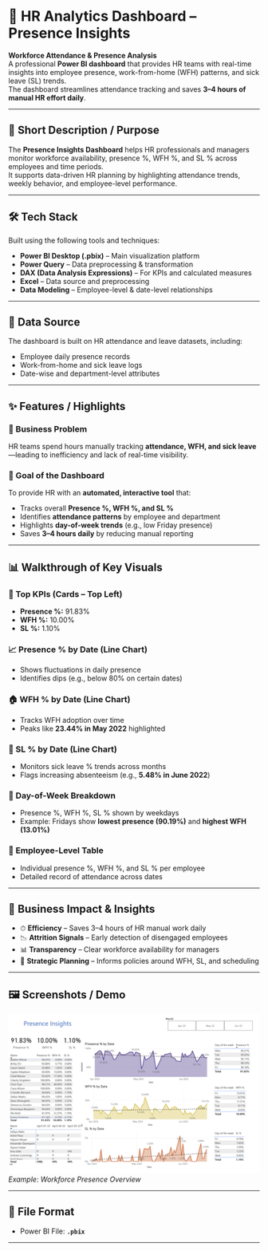 # 👥 HR Analytics Dashboard – Presence Insights

**Workforce Attendance & Presence Analysis**  
A professional **Power BI dashboard** that provides HR teams with real-time insights into employee presence, work-from-home (WFH) patterns, and sick leave (SL) trends.  
The dashboard streamlines attendance tracking and saves **3–4 hours of manual HR effort daily**.

---

## 🔎 Short Description / Purpose
The **Presence Insights Dashboard** helps HR professionals and managers monitor workforce availability, presence %, WFH %, and SL % across employees and time periods.  
It supports data-driven HR planning by highlighting attendance trends, weekly behavior, and employee-level performance.

---

## 🛠 Tech Stack
Built using the following tools and techniques:

- **Power BI Desktop (.pbix)** – Main visualization platform  
- **Power Query** – Data preprocessing & transformation  
- **DAX (Data Analysis Expressions)** – For KPIs and calculated measures  
- **Excel** – Data source and preprocessing  
- **Data Modeling** – Employee-level & date-level relationships  

---

## 📂 Data Source
The dashboard is built on HR attendance and leave datasets, including:

- Employee daily presence records  
- Work-from-home and sick leave logs  
- Date-wise and department-level attributes  

---

## ✨ Features / Highlights

### 💼 Business Problem
HR teams spend hours manually tracking **attendance, WFH, and sick leave**—leading to inefficiency and lack of real-time visibility.

### 🎯 Goal of the Dashboard
To provide HR with an **automated, interactive tool** that:
- Tracks overall **Presence %, WFH %, and SL %**  
- Identifies **attendance patterns** by employee and department  
- Highlights **day-of-week trends** (e.g., low Friday presence)  
- Saves **3–4 hours daily** by reducing manual reporting  

---

## 📊 Walkthrough of Key Visuals

### 🔑 Top KPIs (Cards – Top Left)
- **Presence %:** 91.83%  
- **WFH %:** 10.00%  
- **SL %:** 1.10%  

### 📈 Presence % by Date (Line Chart)
- Shows fluctuations in daily presence  
- Identifies dips (e.g., below 80% on certain dates)  

### 🏠 WFH % by Date (Line Chart)
- Tracks WFH adoption over time  
- Peaks like **23.44% in May 2022** highlighted  

### 🤒 SL % by Date (Line Chart)
- Monitors sick leave % trends across months  
- Flags increasing absenteeism (e.g., **5.48% in June 2022**)  

### 📅 Day-of-Week Breakdown
- Presence %, WFH %, SL % shown by weekdays  
- Example: Fridays show **lowest presence (90.19%)** and **highest WFH (13.01%)**  

### 👥 Employee-Level Table
- Individual presence %, WFH %, and SL % per employee  
- Detailed record of attendance across dates  

---

## 🚀 Business Impact & Insights
- ⏱ **Efficiency** – Saves 3–4 hours of HR manual work daily  
- 📉 **Attrition Signals** – Early detection of disengaged employees  
- 📊 **Transparency** – Clear workforce availability for managers  
- 🎯 **Strategic Planning** – Informs policies around WFH, SL, and scheduling  

---

## 🖼 Screenshots / Demo

![HR Presence Insights Dashboard](https://github.com/student-hussain/HR-Data-Analytics/blob/main/Snapshot%20of%20Dashboard.png)  
*Example: Workforce Presence Overview*

---

## 📁 File Format
- Power BI File: **`.pbix`**  

---
